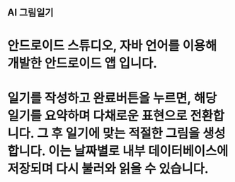 ## AI 그림일기

# 안드로이드 스튜디오, 자바 언어를 이용해 개발한 안드로이드 앱 입니다. 

# 일기를 작성하고 완료버튼을 누르면, 해당 일기를 요약하며 다채로운 표현으로 전환합니다. 그 후 일기에 맞는 적절한 그림을 생성합니다. 이는 날짜별로 내부 데이터베이스에 저장되며 다시 불러와 읽을 수 있습니다. 
